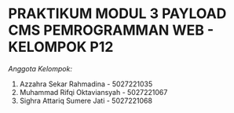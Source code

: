 # PRAKTIKUM MODUL 3 PAYLOAD CMS PEMROGRAMMAN WEB - KELOMPOK P12
*Anggota Kelompok:*
1. Azzahra Sekar Rahmadina - 5027221035
2. Muhammad Rifqi Oktaviansyah - 5027221067
3. Sighra Attariq Sumere Jati - 5027221068